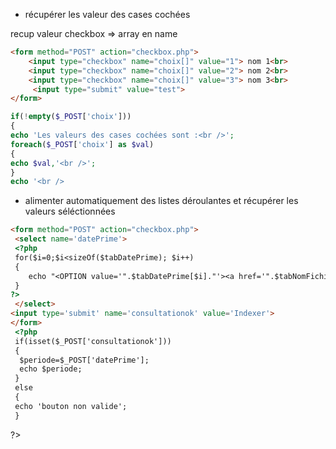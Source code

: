 

 * récupérer les valeur des cases cochées

recup valeur checkbox => array en name

```html
<form method="POST" action="checkbox.php">
    <input type="checkbox" name="choix[]" value="1"> nom 1<br>
    <input type="checkbox" name="choix[]" value="2"> nom 2<br>
    <input type="checkbox" name="choix[]" value="3"> nom 3<br>
     <input type="submit" value="test">
</form>
```

```php
if(!empty($_POST['choix']))
{
echo 'Les valeurs des cases cochées sont :<br />';
foreach($_POST['choix'] as $val)
{
echo $val,'<br />';
}
echo '<br />
```



 * alimenter automatiquement des listes déroulantes et récupérer les valeurs séléctionnées



```html
<form method="POST" action="checkbox.php">
 <select name='datePrime'>
 <?php
 for($i=0;$i<sizeOf($tabDatePrime); $i++)
 {
    echo "<OPTION value='".$tabDatePrime[$i]."'><a href='".$tabNomFichier[$i]."'>".$tabDatePrime[$i]. "</a></OPTION>";
 }
?>
 </select>
<input type='submit' name='consultationok' value='Indexer'> 
</form>
 <?php
 if(isset($_POST['consultationok']))
 {
  $periode=$_POST['datePrime'];
  echo $periode;
 }
 else
 {
 echo 'bouton non valide';
 }
```


 ?>